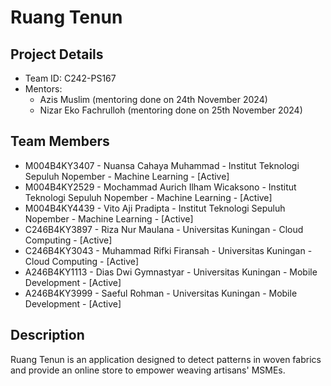 # Ruang Tenun

## Project Details

- Team ID: C242-PS167
- Mentors:
  - Azis Muslim (mentoring done on 24th November 2024)
  - Nizar Eko Fachrulloh	 (mentoring done on 25th November 2024)

## Team Members

- M004B4KY3407 - Nuansa Cahaya Muhammad - Institut Teknologi Sepuluh Nopember - Machine Learning - [Active]
- M004B4KY2529 - Mochammad Aurich Ilham Wicaksono - Institut Teknologi Sepuluh Nopember - Machine Learning - [Active]
- M004B4KY4439 - Vito Aji Pradipta - Institut Teknologi Sepuluh Nopember - Machine Learning - [Active]
- C246B4KY3897 - Riza Nur Maulana - Universitas Kuningan - Cloud Computing - [Active]
- C246B4KY3043 - Muhammad Rifki Firansah - Universitas Kuningan - Cloud Computing - [Active]
- A246B4KY1113 - Dias Dwi Gymnastyar - Universitas Kuningan - Mobile Development - [Active]
- A246B4KY3999 - Saeful Rohman - Universitas Kuningan - Mobile Development - [Active]

## Description

Ruang Tenun is an application designed to detect patterns in woven fabrics and provide an online store to empower weaving artisans' MSMEs.
